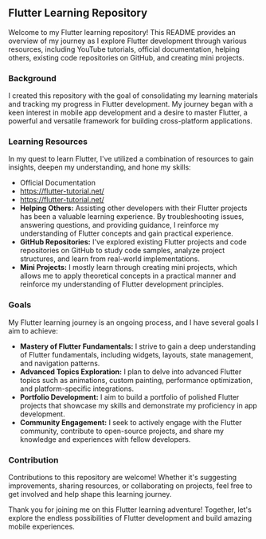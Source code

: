 ## Flutter Learning Repository

Welcome to my Flutter learning repository! This README provides an overview of my journey as I explore Flutter development through various resources, including YouTube tutorials, official documentation, helping others, existing code repositories on GitHub, and creating mini projects.

### Background

I created this repository with the goal of consolidating my learning materials and tracking my progress in Flutter development. My journey began with a keen interest in mobile app development and a desire to master Flutter, a powerful and versatile framework for building cross-platform applications.

### Learning Resources

In my quest to learn Flutter, I've utilized a combination of resources to gain insights, deepen my understanding, and hone my skills:

- Official Documentation
- https://flutter-tutorial.net/
- https://flutter-tutorial.net/
- **Helping Others:** Assisting other developers with their Flutter projects has been a valuable learning experience. By troubleshooting issues, answering questions, and providing guidance, I reinforce my understanding of Flutter concepts and gain practical experience.
- **GitHub Repositories:** I've explored existing Flutter projects and code repositories on GitHub to study code samples, analyze project structures, and learn from real-world implementations.
- **Mini Projects:** I mostly learn through creating mini projects, which allows me to apply theoretical concepts in a practical manner and reinforce my understanding of Flutter development principles.

### Goals

My Flutter learning journey is an ongoing process, and I have several goals I aim to achieve:

- **Mastery of Flutter Fundamentals:** I strive to gain a deep understanding of Flutter fundamentals, including widgets, layouts, state management, and navigation patterns.
- **Advanced Topics Exploration:** I plan to delve into advanced Flutter topics such as animations, custom painting, performance optimization, and platform-specific integrations.
- **Portfolio Development:** I aim to build a portfolio of polished Flutter projects that showcase my skills and demonstrate my proficiency in app development.
- **Community Engagement:** I seek to actively engage with the Flutter community, contribute to open-source projects, and share my knowledge and experiences with fellow developers.

### Contribution

Contributions to this repository are welcome! Whether it's suggesting improvements, sharing resources, or collaborating on projects, feel free to get involved and help shape this learning journey.

Thank you for joining me on this Flutter learning adventure! Together, let's explore the endless possibilities of Flutter development and build amazing mobile experiences.
